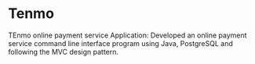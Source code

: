 # Tenmo
TEnmo online payment service Application: Developed an online payment service command line interface program using Java, PostgreSQL and following the MVC design pattern.
